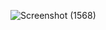 ![Screenshot (1568)](https://github.com/user-attachments/assets/98cc7393-c3cf-41da-a06c-79dd1ef274b9)
